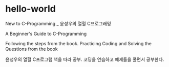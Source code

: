 # hello-world
New to C-Programming _ 윤성우의 열혈 C프로그래밍

A Beginner's Guide to C-Programming

Following the steps from the book.
Practicing Coding and Solving the Questions from the book

윤성우의 열혈 C프로그램 책을 따라 공부.
코딩을 연습하고 예제들을 풀면서 공부한다.

